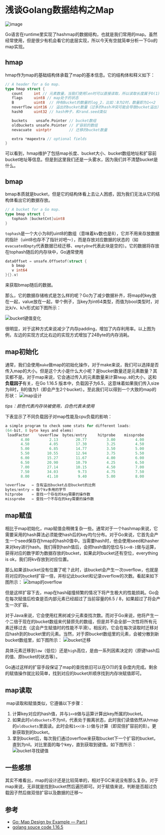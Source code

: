# 浅谈Golang数据结构之Map

![image](https://user-images.githubusercontent.com/38686456/166622575-6fe97764-db82-4388-81b0-7fc9e991234c.png)

​	Go语言在runtime里实现了hashmap的数据结构，也就是我们常用的map。虽然经常使用，但是很少有机会看它的底层实现，所以今天有空就简单分析一下Go的map实现。

## hmap

​	hmap作为map的基础结构体承载了map的基本信息。它的结构体和释义如下：

```go
// A header for a Go map.
type hmap struct {
   count     int // 元素数量，当我们使用len时可以直接读取，所以读取长度属于O(1)复杂度
   flags     uint8 // map处于的状态
   B         uint8  // 持有Bucket的数量的log_2，比如：B为2时，数量即为1<<2
   noverflow uint16 // 溢出的bucket数量（过多的hash冲突可能会导致bucket溢出）
   hash0     uint32 // hash种子，和rand.seed类似

   buckets    unsafe.Pointer // bucket数组
   oldbuckets unsafe.Pointer // 扩容前的数组
   nevacuate  uintptr        // 迁移的bucket数量

   extra *mapextra // optional fields
}
```

​	可以看到，hmap维护了包括map长度、bucket大小、bucket数组地址和扩容前bucket地址等信息。但是到这里我们还是一头雾水，因为我们并不清楚bucket是什么。

## bmap

​	bmap本质就是bucket，但是它的结构体看上去让人困惑，因为我们无法从它的结构体看出它的数据存放。

```go
// A bucket for a Go map.
type bmap struct {
   tophash [bucketCnt]uint8
}
```

`tophash`是一个大小为8的uint8的数组（意味着kv数也是8），它并不用来存放数据的指针（uint8也存不了指针对吧～），而是存放对应数据的状态的（如`evacuatedEmpty`代表数据已经迁移、`emptyOne`代表此块是空的）。它的数据将存放在tophash随后的内存块中，Go通常使用

```go
dataOffset = unsafe.Offsetof(struct {
   b bmap
   v int64
}{}.v)
```

来获取bmap随后的数据。

​	那么，它的数据存储格式是怎么样的呢？Go为了减少数据补齐，将map的key放在一起，value放在一起，举个例子，当key为int64类型，而值为bool类型时，对比k/v、k/v形式如下图所示：

![bucket键值变化](https://user-images.githubusercontent.com/38686456/166621208-bfd3c35b-3e37-4a7b-a3b1-b1e351b23c1c.png)

很明显，对于这种方式来说减少了内存padding，增加了内存利用率。以上图为例，左边的实现方式比右边的实现方式增加了24Byte的内存消耗。

## map初始化

​	通常，我们会使用`make`做map的初始化操作，对于make来说，我们可以选择是否传入map的大小。但是这个大小是什么大小呢？是bucket数量还是元素数量？其实都不是。对于map来说，它会通过传入的元素数量来计算`hmap.B`的大小，这和**负载因子**有关，在Go 1.16.5 版本中，负载因子为6.5，这意味着如果我们传入size为8时，B的值为1（即会产生2个bucket）。至此我们可以得到一个大致的map的形状：
![map设计](https://user-images.githubusercontent.com/38686456/166621218-6b046604-59df-4877-a8f0-5209da5e834d.png)

*tips：颜色代表内存块被使用，白色代表未使用*

下表显示了不同负载因子对map性能及cpu负载的影响：

```go
a simple program to check some stats for different loads:
(64-bit, 8 byte keys and elems)
 loadFactor    %overflow  bytes/entry     hitprobe    missprobe
       4.00         2.13        20.77         3.00         4.00
       4.50         4.05        17.30         3.25         4.50
       5.00         6.85        14.77         3.50         5.00
       5.50        10.55        12.94         3.75         5.50
       6.00        15.27        11.67         4.00         6.00
       6.50        20.90        10.79         4.25         6.50
       7.00        27.14        10.15         4.50         7.00
       7.50        34.03         9.73         4.75         7.50
       8.00        41.10         9.40         5.00         8.00

%overflow   = 含有溢出bucket占总bucket的比例
bytes/entry = 每个kv多用的字节
hitprobe    = 查找一个存在的key需要的操作数
missprobe   = 查找一个不存在的key需要的操作数
```

## map赋值

​	相比于map初始化，map赋值会稍微复杂一些。通常对于一个hashmap来说，它需要采用的hash算法必须能使hash后的key均匀分布。对于Go来说，它首先会产生一个seed保存在hmap的hash0值中。当需要hash时，他会使用seed和hasher来对key进行hash。我们得到hash值后，会把hash值的低位与`1<<B-1`做与运算，获得对应的数字即为数据存放的bucket，如果此时bucket还有空位，everything is ok，我们将kv存放到对应位置。

​	那么如果该bucket没有位置了呢？此时，该bucket会产生一次overflow，也就是将对应的bucket扩容一倍，并标记此bucket和记录overflow的次数。看起来如下图所示：
![bmap的overflow](https://user-images.githubusercontent.com/38686456/166621228-0f1f4cd0-ca50-4635-b6c1-7abd46a4c795.png)

但是这样扩容下去，map在hash碰撞频繁的情况下将产生极大的性能损耗。Go会在每次赋值后检查是否内部元素已经超过了当前容量的6.5 / 8，如果超过了将会产生一次扩容。

​	对于Java来说，它会使用红黑树减少元素查找次数。而对于Go来说，他将产生一个二倍于现在的bucket数组来代替原先的数组，但是并不会全部一次性将所有元素迁移过去（这会产生赋值时的性能不平滑）。相反的，它会在每次读取时迁移对应hash到的bucket里的元素。当然，对于原bucket数组里的元素，会被分散到新bucket数组里，如下图所示：
![bucket迁移](https://user-images.githubusercontent.com/38686456/166621327-6b25c8ce-2a1f-4cc7-81ca-46061377e770.png)

具体元素迁移到`low`（低位）还是`high`高位，是由一系列因素决定的（原键hash后的值、原bucket的状态等）。

​	Go通过这样的扩容手段保证了map的查找依旧可以在O(1)的复杂度内完成。剩余的赋值操作就比较简单，找到对应的bucket并顺序找到内存块赋值即可。

## map读取

​	map读取和赋值类似，它遵循以下步骤：

1. 计算key对应的hash值，并与`1<<B`做与运算计算出key所属的bucket。
2. 如果此时`oldbuckets`不为nil，代表处于搬离状态，此时我们读值依然从hmap的`oldbuckets`里面读。此时会和`1<<(B-1)`做与计算（即双倍扩容前的B）。更新获取到的bucket。
3. 拿到bucket后，每次我们通过overflow来获取bucket下一个扩容的bucket，直到为nil。对比里面的每个key，直到获取到键值。如下图所示：
![bucket寻找键值](https://user-images.githubusercontent.com/38686456/166621492-0bc18578-1407-4cab-8749-9c032654c3f4.png)

## 一些感想

​	其实不难看出，map的设计还是比较简单的，相对于GC来说没有那么复杂。对于map来说，无非就是找到bucket然后遍历即可。对于赋值来说，判断是否超过负载因子然后做双倍扩容以及数据的迁移～

## 参考

- [Go: Map Design by Example — Part I](https://medium.com/a-journey-with-go/go-map-design-by-example-part-i-3f78a064a352)
- [golang souce code 1.16.5](https://github.com/golang/go)

